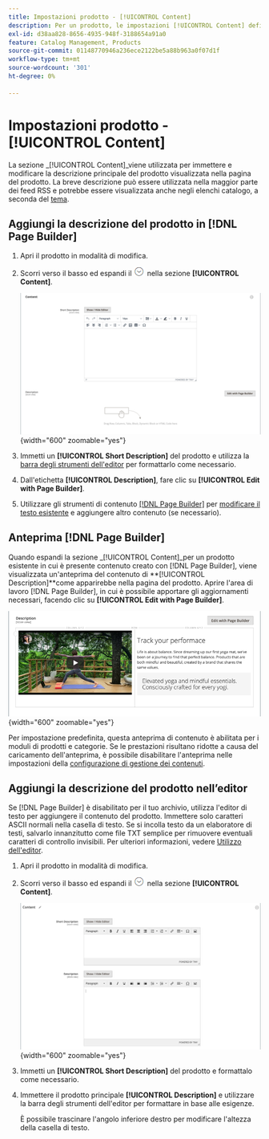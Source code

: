 ```yaml
---
title: Impostazioni prodotto - [!UICONTROL Content]
description: Per un prodotto, le impostazioni [!UICONTROL Content] definiscono la descrizione principale del prodotto visualizzata nella pagina del prodotto.
exl-id: d38aa828-8656-4935-948f-3188654a91a0
feature: Catalog Management, Products
source-git-commit: 01148770946a236ece2122be5a88b963a0f07d1f
workflow-type: tm+mt
source-wordcount: '301'
ht-degree: 0%

---
```


# Impostazioni prodotto - [!UICONTROL Content]

La sezione _[!UICONTROL Content]_viene utilizzata per immettere e modificare la descrizione principale del prodotto visualizzata nella pagina del prodotto. La breve descrizione può essere utilizzata nella maggior parte dei feed RSS e potrebbe essere visualizzata anche negli elenchi catalogo, a seconda del [tema](../content-design/themes.md).

## Aggiungi la descrizione del prodotto in [!DNL Page Builder]

1. Apri il prodotto in modalità di modifica.

1. Scorri verso il basso ed espandi il ![selettore di espansione](../assets/icon-display-expand.png) nella sezione **[!UICONTROL Content]**.

   ![Contenuto prodotto](./assets/product-content.png){width="600" zoomable="yes"}

1. Immetti un **[!UICONTROL Short Description]** del prodotto e utilizza la [barra degli strumenti dell&#39;editor](../content-design/editor.md) per formattarlo come necessario.

1. Dall&#39;etichetta **[!UICONTROL Description]**, fare clic su **[!UICONTROL Edit with Page Builder]**.

1. Utilizzare gli strumenti di contenuto [[!DNL Page Builder]](../page-builder/introduction.md) per [modificare il testo esistente](../page-builder/text.md) e aggiungere altro contenuto (se necessario).

## Anteprima [!DNL Page Builder]

Quando espandi la sezione _[!UICONTROL Content]_per un prodotto esistente in cui è presente contenuto creato con [!DNL Page Builder], viene visualizzata un&#39;anteprima del contenuto di **[!UICONTROL Description]**come apparirebbe nella pagina del prodotto. Aprire l&#39;area di lavoro [!DNL Page Builder], in cui è possibile apportare gli aggiornamenti necessari, facendo clic su **[!UICONTROL Edit with Page Builder]**.

![Anteprima descrizione](../page-builder/assets/pb-product-category-content-preview.png){width="600" zoomable="yes"}

Per impostazione predefinita, questa anteprima di contenuto è abilitata per i moduli di prodotti e categorie. Se le prestazioni risultano ridotte a causa del caricamento dell&#39;anteprima, è possibile disabilitare l&#39;anteprima nelle impostazioni della [configurazione di gestione dei contenuti](../configuration-reference/general/content-management.md#advanced-content-tools).

## Aggiungi la descrizione del prodotto nell’editor

Se [!DNL Page Builder] è disabilitato per il tuo archivio, utilizza l&#39;editor di testo per aggiungere il contenuto del prodotto. Immettere solo caratteri ASCII normali nella casella di testo. Se si incolla testo da un elaboratore di testi, salvarlo innanzitutto come file TXT semplice per rimuovere eventuali caratteri di controllo invisibili. Per ulteriori informazioni, vedere [Utilizzo dell&#39;editor](../content-design/editor.md).

1. Apri il prodotto in modalità di modifica.

1. Scorri verso il basso ed espandi il ![selettore di espansione](../assets/icon-display-expand.png) nella sezione **[!UICONTROL Content]**.

   ![Contenuto prodotto semplice](./assets/product-simple-content.png){width="600" zoomable="yes"}

1. Immetti un **[!UICONTROL Short Description]** del prodotto e formattalo come necessario.

1. Immettere il prodotto principale **[!UICONTROL Description]** e utilizzare la barra degli strumenti dell&#39;editor per formattare in base alle esigenze.

   È possibile trascinare l&#39;angolo inferiore destro per modificare l&#39;altezza della casella di testo.
